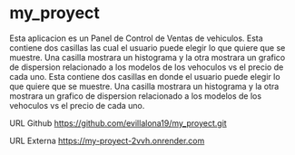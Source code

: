 # my_proyect

Esta aplicacion es un Panel de Control de Ventas de vehiculos. 
Esta contiene dos casillas las cual el usuario puede elegir lo que quiere que se muestre. Una casilla mostrara un histograma y la otra mostrara un grafico de dispersion relacionado a los modelos de los vehoculos vs el precio de cada uno.
Esta contiene dos casillas en donde el usuario puede elegir lo que quiere que se muestre. Una casilla mostrara un histograma y la otra mostrara un grafico de dispersion relacionado a los modelos de los vehoculos vs el precio de cada uno.

URL Github
https://github.com/evillalona19/my_proyect.git

URL Externa
https://my-proyect-2vvh.onrender.com
